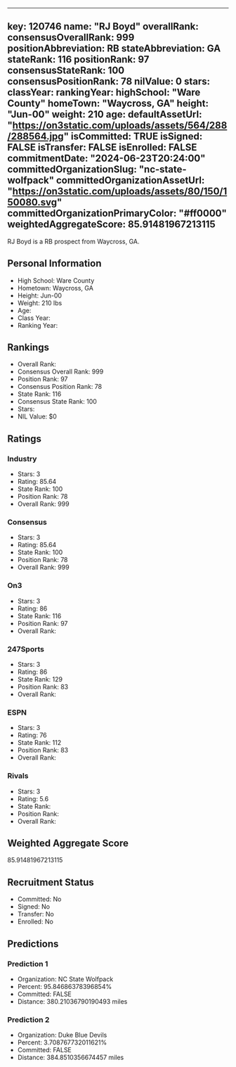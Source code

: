 ---
  key: 120746
  name: "RJ Boyd"
  overallRank: 
  consensusOverallRank: 999
  positionAbbreviation: RB
  stateAbbreviation: GA
  stateRank: 116
  positionRank: 97
  consensusStateRank: 100
  consensusPositionRank: 78
  nilValue: 0
  stars: 
  classYear: 
  rankingYear: 
  highSchool: "Ware County"
  homeTown: "Waycross, GA"
  height: "Jun-00"
  weight: 210
  age: 
  defaultAssetUrl: "https://on3static.com/uploads/assets/564/288/288564.jpg"
  isCommitted: TRUE
  isSigned: FALSE
  isTransfer: FALSE
  isEnrolled: FALSE
  commitmentDate: "2024-06-23T20:24:00"
  committedOrganizationSlug: "nc-state-wolfpack"
  committedOrganizationAssetUrl: "https://on3static.com/uploads/assets/80/150/150080.svg"
  committedOrganizationPrimaryColor: "#ff0000"
  weightedAggregateScore: 85.91481967213115
  ---
  
  RJ Boyd is a RB prospect from Waycross, GA.
  
  ## Personal Information
  - High School: Ware County
  - Hometown: Waycross, GA
  - Height: Jun-00
  - Weight: 210 lbs
  - Age: 
  - Class Year: 
  - Ranking Year: 
  
  ## Rankings
  - Overall Rank: 
  - Consensus Overall Rank: 999
  - Position Rank: 97
  - Consensus Position Rank: 78
  - State Rank: 116
  - Consensus State Rank: 100
  - Stars: 
  - NIL Value: $0
  
  ## Ratings
  
  ### Industry
  - Stars: 3
  - Rating: 85.64
  - State Rank: 100
  - Position Rank: 78
  - Overall Rank: 999
  
  ### Consensus
  - Stars: 3
  - Rating: 85.64
  - State Rank: 100
  - Position Rank: 78
  - Overall Rank: 999
  
  ### On3
  - Stars: 3
  - Rating: 86
  - State Rank: 116
  - Position Rank: 97
  - Overall Rank: 
  
  ### 247Sports
  - Stars: 3
  - Rating: 86
  - State Rank: 129
  - Position Rank: 83
  - Overall Rank: 
  
  ### ESPN
  - Stars: 3
  - Rating: 76
  - State Rank: 112
  - Position Rank: 83
  - Overall Rank: 
  
  ### Rivals
  - Stars: 3
  - Rating: 5.6
  - State Rank: 
  - Position Rank: 
  - Overall Rank: 
  
  ## Weighted Aggregate Score
  85.91481967213115
  
  ## Recruitment Status
  - Committed: No
  - Signed: No
  - Transfer: No
  - Enrolled: No
  
  
  
  ## Predictions
  
  ### Prediction 1
  - Organization: NC State Wolfpack
  - Percent: 95.84686378396854%
  - Committed: FALSE
  - Distance: 380.21036790190493 miles
  
  ### Prediction 2
  - Organization: Duke Blue Devils
  - Percent: 3.708767732011621%
  - Committed: FALSE
  - Distance: 384.8510356674457 miles
  